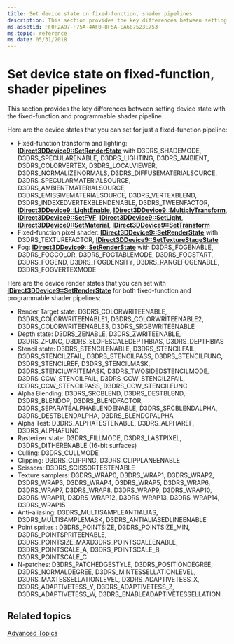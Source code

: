 ```yaml
---
title: Set device state on fixed-function, shader pipelines
description: This section provides the key differences between setting device state with the fixed-function and programmable shader pipeline.
ms.assetid: FF0F2A97-F75A-4AF0-8F5A-EA687523E753
ms.topic: reference
ms.date: 05/31/2018
---
```


# Set device state on fixed-function, shader pipelines

This section provides the key differences between setting device state with the fixed-function and programmable shader pipeline.

Here are the device states that you can set for just a fixed-function pipeline:

-   Fixed-function transform and lighting: [**IDirect3DDevice9::SetRenderState**](/windows/win32/api/d3d9helper/nf-d3d9helper-idirect3ddevice9-setrenderstate) with D3DRS\_SHADEMODE, D3DRS\_SPECULARENABLE, D3DRS\_LIGHTING, D3DRS\_AMBIENT, D3DRS\_COLORVERTEX, D3DRS\_LOCALVIEWER, D3DRS\_NORMALIZENORMALS, D3DRS\_DIFFUSEMATERIALSOURCE, D3DRS\_SPECULARMATERIALSOURCE, D3DRS\_AMBIENTMATERIALSOURCE, D3DRS\_EMISSIVEMATERIALSOURCE, D3DRS\_VERTEXBLEND, D3DRS\_INDEXEDVERTEXBLENDENABLE, D3DRS\_TWEENFACTOR, [**IDirect3DDevice9::LightEnable**](/windows/desktop/api), [**IDirect3DDevice9::MultiplyTransform**](/windows/desktop/api), [**IDirect3DDevice9::SetFVF**](/windows/desktop/api), [**IDirect3DDevice9::SetLight**](/windows/desktop/api), [**IDirect3DDevice9::SetMaterial**](/windows/desktop/api), [**IDirect3DDevice9::SetTransform**](/windows/win32/api/d3d9helper/nf-d3d9helper-idirect3ddevice9-settransform)
-   Fixed-function pixel shader: [**IDirect3DDevice9::SetRenderState**](/windows/win32/api/d3d9helper/nf-d3d9helper-idirect3ddevice9-setrenderstate) with D3DRS\_TEXTUREFACTOR, [**IDirect3DDevice9::SetTextureStageState**](/windows/win32/api/d3d9helper/nf-d3d9helper-idirect3ddevice9-settexturestagestate)
-   Fog: [**IDirect3DDevice9::SetRenderState**](/windows/win32/api/d3d9helper/nf-d3d9helper-idirect3ddevice9-setrenderstate) with D3DRS\_FOGENABLE, D3DRS\_FOGCOLOR, D3DRS\_FOGTABLEMODE, D3DRS\_FOGSTART, D3DRS\_FOGEND, D3DRS\_FOGDENSITY, D3DRS\_RANGEFOGENABLE, D3DRS\_FOGVERTEXMODE

Here are the device render states that you can set with [**IDirect3DDevice9::SetRenderState**](/windows/win32/api/d3d9helper/nf-d3d9helper-idirect3ddevice9-setrenderstate) for both fixed-function and programmable shader pipelines:

-   Render Target state: D3DRS\_COLORWRITEENABLE, D3DRS\_COLORWRITEENABLE1, D3DRS\_COLORWRITEENABLE2, D3DRS\_COLORWRITEENABLE3, D3DRS\_SRGBWRITEENABLE
-   Depth state: D3DRS\_ZENABLE, D3DRS\_ZWRITEENABLE, D3DRS\_ZFUNC, D3DRS\_SLOPESCALEDEPTHBIAS, D3DRS\_DEPTHBIAS
-   Stencil state: D3DRS\_STENCILENABLE, D3DRS\_STENCILFAIL, D3DRS\_STENCILZFAIL, D3DRS\_STENCILPASS, D3DRS\_STENCILFUNC, D3DRS\_STENCILREF, D3DRS\_STENCILMASK, D3DRS\_STENCILWRITEMASK, D3DRS\_TWOSIDEDSTENCILMODE, D3DRS\_CCW\_STENCILFAIL, D3DRS\_CCW\_STENCILZFAIL, D3DRS\_CCW\_STENCILPASS, D3DRS\_CCW\_STENCILFUNC
-   Alpha Blending: D3DRS\_SRCBLEND, D3DRS\_DESTBLEND, D3DRS\_BLENDOP, D3DRS\_BLENDFACTOR, D3DRS\_SEPARATEALPHABLENDENABLE, D3DRS\_SRCBLENDALPHA, D3DRS\_DESTBLENDALPHA, D3DRS\_BLENDOPALPHA
-   Alpha Test: D3DRS\_ALPHATESTENABLE, D3DRS\_ALPHAREF, D3DRS\_ALPHAFUNC
-   Rasterizer state: D3DRS\_FILLMODE, D3DRS\_LASTPIXEL, D3DRS\_DITHERENABLE (16-bit surfaces)
-   Culling: D3DRS\_CULLMODE
-   Clipping: D3DRS\_CLIPPING, D3DRS\_CLIPPLANEENABLE
-   Scissors: D3DRS\_SCISSORTESTENABLE
-   Texture samplers: D3DRS\_WRAP0, D3DRS\_WRAP1, D3DRS\_WRAP2, D3DRS\_WRAP3, D3DRS\_WRAP4, D3DRS\_WRAP5, D3DRS\_WRAP6, D3DRS\_WRAP7, D3DRS\_WRAP8, D3DRS\_WRAP9, D3DRS\_WRAP10, D3DRS\_WRAP11, D3DRS\_WRAP12, D3DRS\_WRAP13, D3DRS\_WRAP14, D3DRS\_WRAP15
-   Anti-aliasing: D3DRS\_MULTISAMPLEANTIALIAS, D3DRS\_MULTISAMPLEMASK, D3DRS\_ANTIALIASEDLINEENABLE
-   Point sprites : D3DRS\_POINTSIZE, D3DRS\_POINTSIZE\_MIN, D3DRS\_POINTSPRITEENABLE, D3DRS\_POINTSIZE\_MAXD3DRS\_POINTSCALEENABLE, D3DRS\_POINTSCALE\_A, D3DRS\_POINTSCALE\_B, D3DRS\_POINTSCALE\_C
-   N-patches: D3DRS\_PATCHEDGESTYLE, D3DRS\_POSITIONDEGREE, D3DRS\_NORMALDEGREE, D3DRS\_MINTESSELLATIONLEVEL, D3DRS\_MAXTESSELLATIONLEVEL, D3DRS\_ADAPTIVETESS\_X, D3DRS\_ADAPTIVETESS\_Y, D3DRS\_ADAPTIVETESS\_Z, D3DRS\_ADAPTIVETESS\_W, D3DRS\_ENABLEADAPTIVETESSELLATION

## Related topics

<dl> <dt>

[Advanced Topics](advanced-topics.md)
</dt> </dl>

 

 
